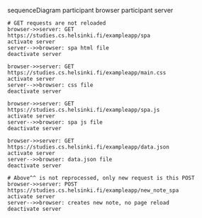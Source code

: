 sequenceDiagram
    participant browser
    participant server

    # GET requests are not reloaded
    browser->>server: GET
    https://studies.cs.helsinki.fi/exampleapp/spa
    activate server
    server-->>browser: spa html file
    deactivate server

    browser->>server: GET
    https://studies.cs.helsinki.fi/exampleapp/main.css
    activate server
    server-->>browser: css file
    deactivate server

    browser->>server: GET
    https://studies.cs.helsinki.fi/exampleapp/spa.js
    activate server
    server-->>browser: spa js file
    deactivate server

    browser->>server: GET
    https://studies.cs.helsinki.fi/exampleapp/data.json
    activate server
    server-->>browser: data.json file
    deactivate server

    # Above^^ is not reprocessed, only new request is this POST
    browser->>server: POST
    https://studies.cs.helsinki.fi/exampleapp/new_note_spa
    activate server
    server-->>browser: creates new note, no page reload
    deactivate server